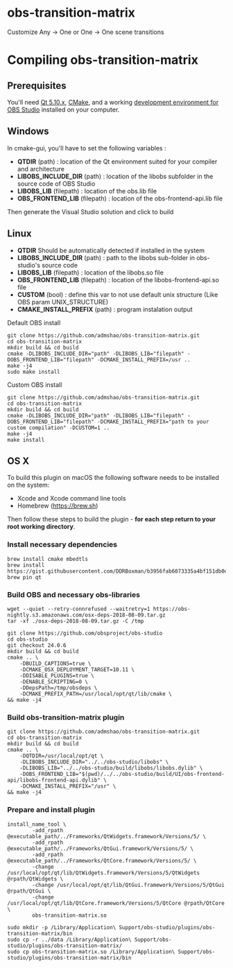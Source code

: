 # obs-transition-matrix
Customize Any -> One or One -> One scene transitions

# Compiling obs-transition-matrix
## Prerequisites
You'll need [Qt 5.10.x](https://download.qt.io/official_releases/qt/5.10/),
[CMake](https://cmake.org/download/), and a working [development environment for
OBS Studio](https://obsproject.com/wiki/install-instructions) installed on your
computer.

## Windows
In cmake-gui, you'll have to set the following variables :
- **QTDIR** (path) : location of the Qt environment suited for your compiler and architecture
- **LIBOBS_INCLUDE_DIR** (path) : location of the libobs subfolder in the source code of OBS Studio
- **LIBOBS_LIB** (filepath) : location of the obs.lib file
- **OBS_FRONTEND_LIB** (filepath) : location of the obs-frontend-api.lib file

Then generate the Visual Studio solution and click to build

## Linux
- **QTDIR** Should be automatically detected if installed in the system
- **LIBOBS_INCLUDE_DIR** (path) : path to the libobs sub-folder in obs-studio's source code
- **LIBOBS_LIB** (filepath) : location of the libobs.so file
- **OBS_FRONTEND_LIB** (filepath) : location of the libobs-frontend-api.so file
- **CUSTOM** (bool) : define this var to not use default unix structure (Like
 OBS param UNIX_STRUCTURE)
- **CMAKE_INSTALL_PREFIX** (path) : program instalation output

Default OBS install
```
git clone https://github.com/admshao/obs-transition-matrix.git
cd obs-transition-matrix
mkdir build && cd build
cmake -DLIBOBS_INCLUDE_DIR="path" -DLIBOBS_LIB="filepath" -DOBS_FRONTEND_LIB="filepath" -DCMAKE_INSTALL_PREFIX=/usr ..
make -j4
sudo make install
```
Custom OBS install
```
git clone https://github.com/admshao/obs-transition-matrix.git
cd obs-transition-matrix
mkdir build && cd build
cmake -DLIBOBS_INCLUDE_DIR="path" -DLIBOBS_LIB="filepath" -DOBS_FRONTEND_LIB="filepath" -DCMAKE_INSTALL_PREFIX="path to your custom compilation" -DCUSTOM=1 ..
make -j4
make install
```

## OS X

To build this plugin on macOS the following software needs to be installed on the system:

* Xcode and Xcode command line tools
* Homebrew (https://brew.sh)

Then follow these steps to build the plugin - **for each step return to your root working directory**.

### Install necessary dependencies
```
brew install cmake mbedtls
brew install https://gist.githubusercontent.com/DDRBoxman/b3956fab6073335a4bf151db0dcbd4ad/raw/ed1342a8a86793ea8c10d8b4d712a654da121ace/qt.rb
brew pin qt
```

### Build OBS and necessary obs-libraries

```
wget --quiet --retry-connrefused --waitretry=1 https://obs-nightly.s3.amazonaws.com/osx-deps-2018-08-09.tar.gz
tar -xf ./osx-deps-2018-08-09.tar.gz -C /tmp

git clone https://github.com/obsproject/obs-studio
cd obs-studio
git checkout 24.0.6
mkdir build && cd build
cmake .. \
    -DBUILD_CAPTIONS=true \
    -DCMAKE_OSX_DEPLOYMENT_TARGET=10.11 \
    -DDISABLE_PLUGINS=true \
    -DENABLE_SCRIPTING=0 \
    -DDepsPath=/tmp/obsdeps \
    -DCMAKE_PREFIX_PATH=/usr/local/opt/qt/lib/cmake \
&& make -j4
```

### Build obs-transition-matrix plugin

```
git clone https://github.com/admshao/obs-transition-matrix.git
cd obs-transition-matrix
mkdir build && cd build
cmake .. \
    -DQTDIR=/usr/local/opt/qt \
    -DLIBOBS_INCLUDE_DIR="../../obs-studio/libobs" \
    -DLIBOBS_LIB="../../obs-studio/build/libobs/libobs.dylib" \
    -DOBS_FRONTEND_LIB="$(pwd)/../../obs-studio/build/UI/obs-frontend-api/libobs-frontend-api.dylib" \
    -DCMAKE_INSTALL_PREFIX="/usr" \
&& make -j4
```

### Prepare and install plugin

```
install_name_tool \
        -add_rpath @executable_path/../Frameworks/QtWidgets.framework/Versions/5/ \
        -add_rpath @executable_path/../Frameworks/QtGui.framework/Versions/5/ \
        -add_rpath @executable_path/../Frameworks/QtCore.framework/Versions/5/ \
        -change /usr/local/opt/qt/lib/QtWidgets.framework/Versions/5/QtWidgets @rpath/QtWidgets \
        -change /usr/local/opt/qt/lib/QtGui.framework/Versions/5/QtGui @rpath/QtGui \
        -change /usr/local/opt/qt/lib/QtCore.framework/Versions/5/QtCore @rpath/QtCore \
        obs-transition-matrix.so

sudo mkdir -p /Library/Application\ Support/obs-studio/plugins/obs-transition-matrix/bin
sudo cp -r ../data /Library/Application\ Support/obs-studio/plugins/obs-transition-matrix/
sudo cp obs-transition-matrix.so /Library/Application\ Support/obs-studio/plugins/obs-transition-matrix/bin
```
